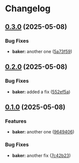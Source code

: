 # Changelog

## [0.3.0](https://github.com/emilgp/releaseme-releaseit-commitlint/compare/baker@0.2.0...${npm.name}@0.3.0) (2025-05-08)

### Bug Fixes

* **baker:** another one ([5a73f59](https://github.com/emilgp/releaseme-releaseit-commitlint/commit/5a73f59ed84950591994539b49b34639c689b063))

## [0.2.0](https://github.com/emilgp/releaseme-releaseit-commitlint/compare/baker@0.1.0...${npm.name}@0.2.0) (2025-05-08)

### Bug Fixes

* **baker:** added a fix ([552ef5a](https://github.com/emilgp/releaseme-releaseit-commitlint/commit/552ef5ac9d9699cf06b10d5ffa6b8eece8352c79))

## [0.1.0](https://github.com/emilgp/releaseme-releaseit-commitlint/compare/baker@0.0.2...${npm.name}@0.1.0) (2025-05-08)

### Features

* **baker:** another one ([9649406](https://github.com/emilgp/releaseme-releaseit-commitlint/commit/9649406546695b9a5e088047ca807bbf1d4b1adc))

### Bug Fixes

* **baker:** another fix ([7c42b23](https://github.com/emilgp/releaseme-releaseit-commitlint/commit/7c42b23e72771660107273d51255271a4e140952))
